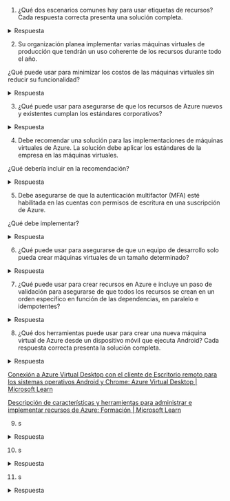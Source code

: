 

1. ¿Qué dos escenarios comunes hay para usar etiquetas de recursos? Cada respuesta correcta presenta una solución completa.

<details>
	<summary>Respuesta</summary>
	<p>asociación de costos con diferentes entornos y categorización de costos por departamento</p>
	<small>Puede usar etiquetas para clasificar los costos por departamento (como recursos humanos, marketing o finanzas) o por entorno (como pruebas o producción). Cambiar el tamaño de las máquinas virtuales infrautilizadas es una buena medida de ahorro de costos y el aprovisionamiento de recursos en regiones de menor costo es un procedimiento recomendado, aunque las etiquetas de recursos no ayudan con esto.</small>
</details>

2. Su organización planea implementar varias máquinas virtuales de producción que tendrán un uso coherente de los recursos durante todo el año.

¿Qué puede usar para minimizar los costos de las máquinas virtuales sin reducir su funcionalidad?

<details>
	<summary>Respuesta</summary>
	<p>Reservas de Azure</p>
	<small>Reservas de Azure ofrecen precios con descuento en determinados servicios de Azure. Azure Reservations puede ahorrarle hasta un 72 % en comparación con los precios de pago por uso. Para recibir un descuento, puede reservar servicios y recursos pagando por adelantado. Los límites de gasto pueden suspender una suscripción cuando se alcanza el límite de gasto.</small>
</details>

3. ¿Qué puede usar para asegurarse de que los recursos de Azure nuevos y existentes cumplan los estándares corporativos?

<details>
	<summary>Respuesta</summary>
	<p>Azure Policy</p>
	<small>Azure Policy es un servicio de Azure que permite crear, asignar y administrar directivas que controlan o auditan recursos. Dichas directivas aplican distintas reglas en las configuraciones de recursos para que esas configuraciones sigan cumpliendo con los estándares corporativos.</small>
</details>

4. Debe recomendar una solución para las implementaciones de máquinas virtuales de Azure. La solución debe aplicar los estándares de la empresa en las máquinas virtuales.

¿Qué debería incluir en la recomendación?

<details>
	<summary>Respuesta</summary>
	<p>Azure Policy</p>
	<small>Las directivas de Azure le permitirán aplicar estándares de empresa en nuevas máquinas virtuales cuando se combinan con Azure VM Image Builder y Azure Compute Gallery. Mediante el uso de Azure Policy y las asignaciones de control de acceso basado en roles (RBAC), las empresas pueden aplicar estándares en los recursos de Azure. Pero en las máquinas virtuales, estos mecanismos solo afectan al plano de control o a la ruta a la máquina virtual.</small>
</details>

5. Debe asegurarse de que la autenticación multifactor (MFA) esté habilitada en las cuentas con permisos de escritura en una suscripción de Azure.

¿Qué debe implementar?

<details>
	<summary>Respuesta</summary>
	<p>Azure Policy</p>
	<small>Azure Policy es un servicio de Azure que permite crear, asignar y administrar directivas que controlan o auditan recursos.</small>
</details>

6. ¿Qué puede usar para asegurarse de que un equipo de desarrollo solo pueda crear máquinas virtuales de un tamaño determinado?

<details>
	<summary>Respuesta</summary>
	<p>Azure Policy</p>
	<small>Azure Policy permite definir tanto directivas individuales como grupos de directivas relacionadas, lo que se conoce como iniciativas. Azure Policy evalúa los recursos y resalta los que no cumplen con las directivas que creó. Azure Policy también puede impedir que se creen recursos no conformes.</small>
</details>

7. ¿Qué puede usar para crear recursos en Azure e incluye un paso de validación para asegurarse de que todos los recursos se crean en un orden específico en función de las dependencias, en paralelo e idempotentes?

<details>
	<summary>Respuesta</summary>
	<p>Plantillas de Azure Resource Manager (ARM)</p>
	<small>Las plantillas de ARM definen los requisitos de infraestructura de la aplicación para una implementación repetible que se realiza de forma coherente. Un paso de validación garantiza que se puedan crear todos los recursos en el orden adecuado, en función de las dependencias, en paralelo y de forma idempotente.
	<a href = "https://learn.microsoft.com/en-us/training/modules/describe-features-tools-manage-deploy-azure-resources/">Descripción de características y herramientas para administrar e implementar recursos de Azure: Formación | Microsoft Learn</a></small>
</details>

8. ¿Qué dos herramientas puede usar para crear una nueva máquina virtual de Azure desde un dispositivo móvil que ejecuta Android? Cada respuesta correcta presenta la solución completa.

<details>
	<summary>Respuesta</summary>
	<p>PowerShell en Azure Cloud Shell y Azure Portal</p>
	<small>Azure Portal se puede ejecutar en dispositivos que tengan instalado el sistema operativo Android. El explorador puede ser de cualquier tipo, como Internet Explorer 11, Chrome, Firefox o Safari (todas las versiones más recientes). Al visitar el portal, verá Cloud Shell. Los usuarios pueden acceder a Bash y PowerShell desde Cloud Shell. Puede usar Bash y PowerShell para crear máquinas virtuales de Azure.
	<a href = "https://learn.microsoft.com/azure/virtual-desktop/users/connect-android-chrome-os" ></a>
	<a href = "" ></a>
	</small>
</details>

[Conexión a Azure Virtual Desktop con el cliente de Escritorio remoto para los sistemas operativos Android y Chrome: Azure Virtual Desktop | Microsoft Learn]()

[Descripción de características y herramientas para administrar e implementar recursos de Azure: Formación | Microsoft Learn](https://learn.microsoft.com/training/modules/describe-features-tools-manage-deploy-azure-resources/)

9. s

<details>
	<summary>Respuesta</summary>
	<p></p>
	<small></small>
</details>

10. s

<details>
	<summary>Respuesta</summary>
	<p></p>
	<small></small>
</details>

11. s

<details>
	<summary>Respuesta</summary>
	<p></p>
	<small></small>
</details>